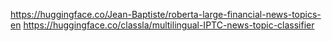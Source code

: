 https://huggingface.co/Jean-Baptiste/roberta-large-financial-news-topics-en
https://huggingface.co/classla/multilingual-IPTC-news-topic-classifier
